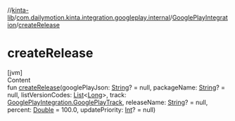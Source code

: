 //[kinta-lib](../../../index.md)/[com.dailymotion.kinta.integration.googleplay.internal](../index.md)/[GooglePlayIntegration](index.md)/[createRelease](create-release.md)



# createRelease  
[jvm]  
Content  
fun [createRelease](create-release.md)(googlePlayJson: [String](https://kotlinlang.org/api/latest/jvm/stdlib/kotlin/-string/index.html)? = null, packageName: [String](https://kotlinlang.org/api/latest/jvm/stdlib/kotlin/-string/index.html)? = null, listVersionCodes: [List](https://kotlinlang.org/api/latest/jvm/stdlib/kotlin.collections/-list/index.html)<[Long](https://kotlinlang.org/api/latest/jvm/stdlib/kotlin/-long/index.html)>, track: [GooglePlayIntegration.GooglePlayTrack](-google-play-track/index.md), releaseName: [String](https://kotlinlang.org/api/latest/jvm/stdlib/kotlin/-string/index.html)? = null, percent: [Double](https://kotlinlang.org/api/latest/jvm/stdlib/kotlin/-double/index.html) = 100.0, updatePriority: [Int](https://kotlinlang.org/api/latest/jvm/stdlib/kotlin/-int/index.html)? = null)  



